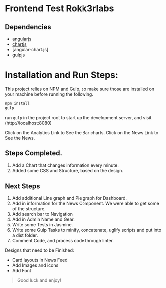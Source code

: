 # Frontend Test Rokk3rlabs

## Dependencies

* [angularjs]
* [chartjs]
* [angular-chart.js]
* [gulpjs]


# Installation and Run Steps:

This project relies on NPM and Gulp, so make sure those are installed on your machine before running the following.

```bash
npm install
gulp
```

run `gulp` in the project root to start up the development server, and visit (http://localhost:8080)



Click on the Analytics Link to See the Bar charts.
Click on the News Link to See the News.


## Steps Completed.

1. Add a Chart that changes information every minute.
2. Added some CSS and Structure, based on the design.

## Next Steps

1. Add additional Line graph and Pie graph for Dashboard.
2. Add in information for the News Component. We were able to get some of the structure.
3. Add search bar to Navigation
4. Add in Admin Name and Gear.
5. Write some Tests in Jasmine.
6. Write some Gulp Tasks to minify, concatenate, uglify scripts and put into a dist folder.
7. Comment Code, and process code through linter.


Designs that need to be Finished:

* Card layouts in News Feed
* Add Images and icons
* Add Font

> Good luck and enjoy!

[angularjs]: <https://angularjs.org/>
[chartjs]: <http://www.chartjs.org/>
[gulpjs]: <http://gulpjs.com/>
